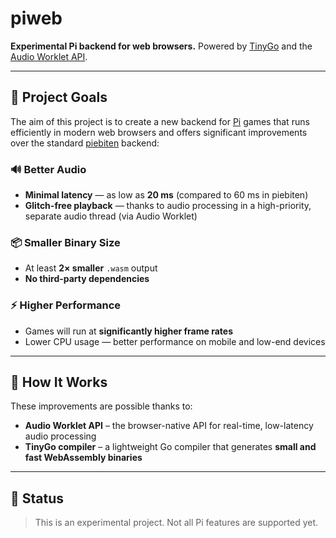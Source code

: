 # piweb

**Experimental Pi backend for web browsers.**
Powered by [TinyGo](https://tinygo.org/) and the [Audio Worklet API](https://developer.mozilla.org/en-US/docs/Web/API/AudioWorklet).

---

## 🎯 Project Goals

The aim of this project is to create a new backend for [Pi](https://github.com/elgopher/pi) games that runs efficiently in modern web browsers and offers significant improvements over the standard [piebiten](https://github.com/elgopher/pi/piebiten) backend:

### 🔊 Better Audio

* **Minimal latency** — as low as **20 ms** (compared to 60 ms in piebiten)
* **Glitch-free playback** — thanks to audio processing in a high-priority, separate audio thread (via Audio Worklet)

### 📦 Smaller Binary Size

* At least **2× smaller** `.wasm` output
* **No third-party dependencies**

### ⚡ Higher Performance

* Games will run at **significantly higher frame rates**
* Lower CPU usage — better performance on mobile and low-end devices

---

## 🧪 How It Works

These improvements are possible thanks to:

* **Audio Worklet API** – the browser-native API for real-time, low-latency audio processing
* **TinyGo compiler** – a lightweight Go compiler that generates **small and fast WebAssembly binaries**

---

## 🚧 Status

> This is an experimental project.
> Not all Pi features are supported yet.

